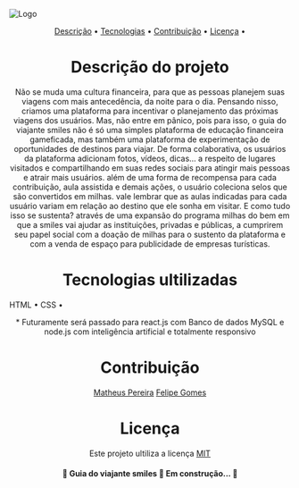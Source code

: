 ![Logo](https://user-images.githubusercontent.com/59775793/112779304-cd226700-901c-11eb-8863-85fa2374a6d9.png)

<p align="center">
 <a href="#descricao">Descrição</a> •
 <a href="#tecnologias">Tecnologias</a> • 
 <a href="#contribuicao">Contribuição</a> • 
 <a href="#licenc-a">Licença</a> • 
</p>


<h1 id="descricao" align="center">
   Descrição do projeto
</h1>
<p align="center">Não se muda uma cultura financeira, para que as pessoas planejem suas viagens com mais antecedência, da noite para o dia.
Pensando nisso, criamos uma plataforma para incentivar o planejamento das próximas viagens dos usuários.
Mas, não entre em pânico, pois para isso, o guia do viajante smiles não é só uma simples plataforma de educação financeira gameficada, mas também uma plataforma de experimentação de oportunidades de destinos para viajar. De forma colaborativa, os usuários da plataforma adicionam fotos, vídeos, dicas… a respeito de lugares visitados e compartilhando em suas redes sociais para atingir mais pessoas e atrair mais usuários. além de uma forma de recompensa para cada contribuição, aula assistida e demais ações, o usuário coleciona selos que são convertidos em milhas. vale lembrar que as aulas indicadas para cada usuário variam em relação ao destino que ele sonha em visitar.
E como tudo isso se sustenta? através de uma expansão do programa milhas do bem em que a smiles vai ajudar as instituições, privadas e públicas, a cumprirem seu papel social com a doação de milhas para o sustento da plataforma e com a venda de espaço para publicidade de empresas turísticas.</p>



<h1 id="tecnologias" align="center">
   Tecnologias ultilizadas  
</h1>
<span align="center">HTML</span> • 
<span align="center"> CSS </span> • 
<p align="center">* Futuramente será passado para react.js com Banco de dados MySQL e node.js com inteligência artificial e totalmente responsivo</p>


<h1 align="center">
   Contribuição 
</h1>
<p align="center">
 <a href="https://github.com/resenha2244">Matheus Pereira</a>
  <a href="https://github.com/felipegomesoliveira"> Felipe Gomes</a>
  
  <h1 align="center">
   Licença
</h1>
<p align="center"> Este projeto ultiliza a licença <a href="https://pt.wikipedia.org/wiki/Licen%C3%A7a_MIT">MIT</a>

<h4 align="center"> 
	🚧  Guia do viajante smiles 🚀 Em construção...  🚧
</h4>

